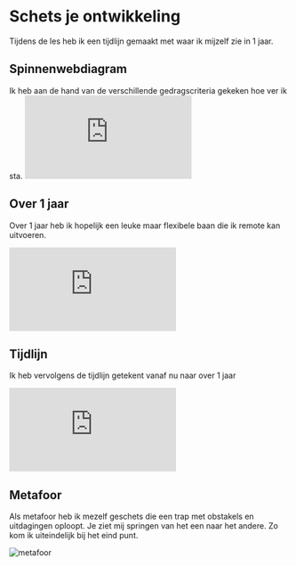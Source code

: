 # Schets je ontwikkeling

Tijdens de les heb ik een tijdlijn gemaakt met waar ik mijzelf zie in 1 jaar. 

## Spinnenwebdiagram

Ik heb aan de hand van de verschillende gedragscriteria gekeken hoe ver ik sta.
![Spinnenweb.pdf](https://github.com/user-attachments/files/17535557/Spinnenweb.pdf)

## Over 1 jaar

Over 1 jaar heb ik hopelijk een leuke maar flexibele baan die ik remote kan uitvoeren. 

![Mijzelf In de toekomst.pdf](https://github.com/user-attachments/files/17535561/Mijzelf.In.de.toekomst.pdf)

## Tijdlijn

Ik heb vervolgens de tijdlijn getekent vanaf nu naar over 1 jaar

![Tijdlijn.pdf](https://github.com/user-attachments/files/17535610/Tijdlijn.pdf)


## Metafoor

Als metafoor heb ik mezelf geschets die een trap met obstakels en uitdagingen oploopt. Je ziet mij springen van het een naar het andere. Zo kom ik uiteindelijk bij het eind punt.

![metafoor](https://github.com/user-attachments/assets/d655be72-857f-4ec4-8df5-65d9b444cd35)

